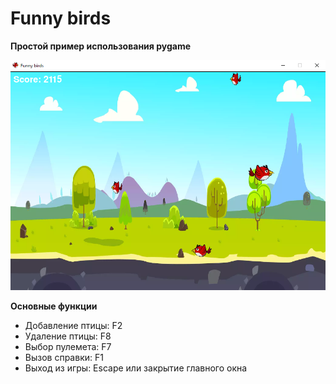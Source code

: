 # Funny birds
**Простой пример использования pygame**

![Смешные птички](images/funny_birds_game.png?raw=true "Смешные птички")

**Основные функции**
- Добавление птицы: F2
- Удаление птицы: F8
- Выбор пулемета: F7
- Вызов справки: F1
- Выход из игры: Escape или закрытие главного окна

